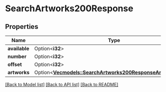 # SearchArtworks200Response

## Properties

Name | Type | Description | Notes
------------ | ------------- | ------------- | -------------
**available** | Option<**i32**> |  | [optional]
**number** | Option<**i32**> |  | [optional]
**offset** | Option<**i32**> |  | [optional]
**artworks** | Option<[**Vec<models::SearchArtworks200ResponseArtworksInner>**](searchArtworks_200_response_artworks_inner.md)> |  | [optional]

[[Back to Model list]](../README.md#documentation-for-models) [[Back to API list]](../README.md#documentation-for-api-endpoints) [[Back to README]](../README.md)


